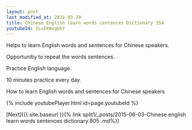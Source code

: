 ```yaml
---
layout: post
last_modified_at: 2021-03-29
title: Chinese English learn words sentences Dictionary 354 
youtubeId: ILcEkWvgbkY
---
```

 
 
Helps to learn English words and sentences for Chinese speakers.

Opportunitiy to repeat the words sentences. 

Practice English language. 
 
10 minutes practice every day. 
 
How to learn English words and sentences for Chinese speakers 
 
{% include youtubePlayer.html id=page.youtubeId %}
 
 
[Next]({{ site.baseurl }}{% link  split1/_posts/2015-06-03-Chinese english learn words sentences dictionary 805 .md%})
 
